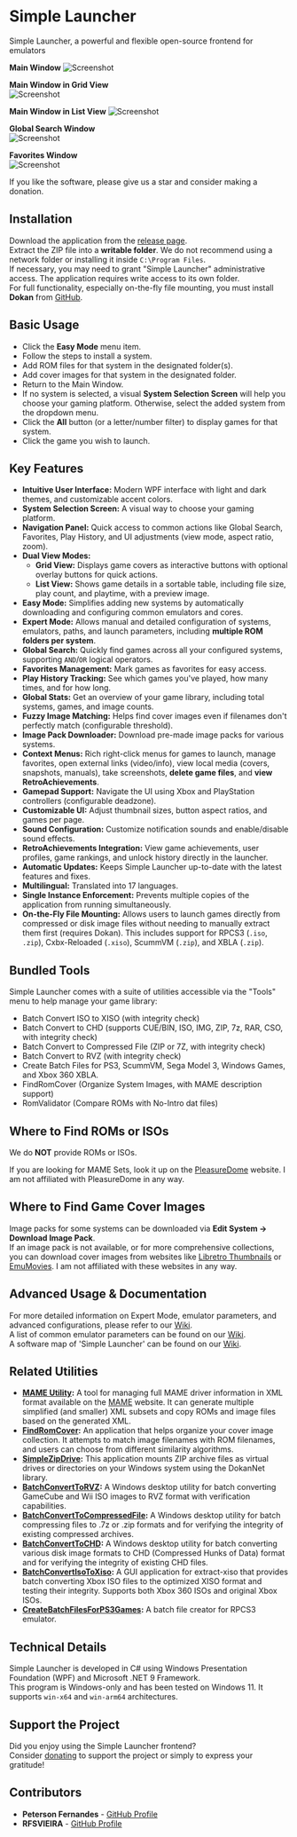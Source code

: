 # Simple Launcher
Simple Launcher, a powerful and flexible open-source frontend for emulators

**Main Window**
![Screenshot](screenshot.png)

**Main Window in Grid View**  
![Screenshot](screenshot2.png)

**Main Window in List View**
![Screenshot](screenshot3.png)

**Global Search Window**  
![Screenshot](screenshot4.png)

**Favorites Window**  
![Screenshot](screenshot5.png)

If you like the software, please give us a star and consider making a donation.

## Installation

Download the application from the [release page](https://github.com/drpetersonfernandes/SimpleLauncher/releases).<br>
Extract the ZIP file into a **writable folder**. We do not recommend using a network folder or installing it inside `C:\Program Files`.<br>
If necessary, you may need to grant "Simple Launcher" administrative access. The application requires write access to its own folder.<br>
For full functionality, especially on-the-fly file mounting, you must install **Dokan** from [GitHub](https://github.com/dokan-dev/dokany/releases).

## Basic Usage

- Click the **Easy Mode** menu item.
- Follow the steps to install a system.
- Add ROM files for that system in the designated folder(s).
- Add cover images for that system in the designated folder.
- Return to the Main Window.
- If no system is selected, a visual **System Selection Screen** will help you choose your gaming platform. Otherwise, select the added system from the dropdown menu.
- Click the **All** button (or a letter/number filter) to display games for that system.
- Click the game you wish to launch.

## Key Features

-   **Intuitive User Interface:** Modern WPF interface with light and dark themes, and customizable accent colors.
-   **System Selection Screen:** A visual way to choose your gaming platform.
-   **Navigation Panel:** Quick access to common actions like Global Search, Favorites, Play History, and UI adjustments (view mode, aspect ratio, zoom).
-   **Dual View Modes:**
    -   **Grid View:** Displays game covers as interactive buttons with optional overlay buttons for quick actions.
    -   **List View:** Shows game details in a sortable table, including file size, play count, and playtime, with a preview image.
-   **Easy Mode:** Simplifies adding new systems by automatically downloading and configuring common emulators and cores.
-   **Expert Mode:** Allows manual and detailed configuration of systems, emulators, paths, and launch parameters, including **multiple ROM folders per system**.
-   **Global Search:** Quickly find games across all your configured systems, supporting `AND`/`OR` logical operators.
-   **Favorites Management:** Mark games as favorites for easy access.
-   **Play History Tracking:** See which games you've played, how many times, and for how long.
-   **Global Stats:** Get an overview of your game library, including total systems, games, and image counts.
-   **Fuzzy Image Matching:** Helps find cover images even if filenames don't perfectly match (configurable threshold).
-   **Image Pack Downloader:** Download pre-made image packs for various systems.
-   **Context Menus:** Rich right-click menus for games to launch, manage favorites, open external links (video/info), view local media (covers, snapshots, manuals), take screenshots, **delete game files**, and **view RetroAchievements**.
-   **Gamepad Support:** Navigate the UI using Xbox and PlayStation controllers (configurable deadzone).
-   **Customizable UI:** Adjust thumbnail sizes, button aspect ratios, and games per page.
-   **Sound Configuration:** Customize notification sounds and enable/disable sound effects.
-   **RetroAchievements Integration:** View game achievements, user profiles, game rankings, and unlock history directly in the launcher.
-   **Automatic Updates:** Keeps Simple Launcher up-to-date with the latest features and fixes.
-   **Multilingual:** Translated into 17 languages.
-   **Single Instance Enforcement:** Prevents multiple copies of the application from running simultaneously.
-   **On-the-Fly File Mounting:** Allows users to launch games directly from compressed or disk image files without needing to manually extract them first (requires Dokan). This includes support for RPCS3 (`.iso`, `.zip`), Cxbx-Reloaded (`.xiso`), ScummVM (`.zip`), and XBLA (`.zip`).

## Bundled Tools

Simple Launcher comes with a suite of utilities accessible via the "Tools" menu to help manage your game library:
-   Batch Convert ISO to XISO (with integrity check)
-   Batch Convert to CHD (supports CUE/BIN, ISO, IMG, ZIP, 7z, RAR, CSO, with integrity check)
-   Batch Convert to Compressed File (ZIP or 7Z, with integrity check)
-   Batch Convert to RVZ (with integrity check)
-   Create Batch Files for PS3, ScummVM, Sega Model 3, Windows Games, and Xbox 360 XBLA.
-   FindRomCover (Organize System Images, with MAME description support)
-   RomValidator (Compare ROMs with No-Intro dat files)

## Where to Find ROMs or ISOs

We do **NOT** provide ROMs or ISOs.

If you are looking for MAME Sets, look it up on the [PleasureDome](https://pleasuredome.github.io/pleasuredome/index.html) website. I am not affiliated with PleasureDome in any way.

## Where to Find Game Cover Images

Image packs for some systems can be downloaded via **Edit System -> Download Image Pack**.<br>
If an image pack is not available, or for more comprehensive collections, you can download cover images from websites like [Libretro Thumbnails](https://github.com/libretro-thumbnails/libretro-thumbnails) or [EmuMovies](https://emumovies.com). I am not affiliated with these websites in any way.

## Advanced Usage & Documentation

For more detailed information on Expert Mode, emulator parameters, and advanced configurations, please refer to our [Wiki](https://github.com/drpetersonfernandes/SimpleLauncher/wiki).<br>
A list of common emulator parameters can be found on our [Wiki](https://github.com/drpetersonfernandes/SimpleLauncher/wiki/parameters).<br>
A software map of 'Simple Launcher' can be found on our [Wiki](https://github.com/drpetsonfernandes/SimpleLauncher/wiki/SoftwareMap).

## Related Utilities

- **[MAME Utility](https://github.com/drpetersonfernandes/MAMEUtility):** A tool for managing full MAME driver information in XML format available on the [MAME](https://www.mamedev.org/release.html) website. It can generate multiple simplified (and smaller) XML subsets and copy ROMs and image files based on the generated XML.
- **[FindRomCover](https://github.com/drpetersonfernandes/FindRomCover):** An application that helps organize your cover image collection. It attempts to match image filenames with ROM filenames, and users can choose from different similarity algorithms.
- **[SimpleZipDrive](https://github.com/drpetersonfernandes/SimpleZipDrive):** This application mounts ZIP archive files as virtual drives or directories on your Windows system using the DokanNet library.
- **[BatchConvertToRVZ](https://github.com/drpetersonfernandes/BatchConvertToRVZ):** A Windows desktop utility for batch converting GameCube and Wii ISO images to RVZ format with verification capabilities.
- **[BatchConvertToCompressedFile](https://github.com/drpetersonfernandes/BatchConvertToCompressedFile):** A Windows desktop utility for batch compressing files to .7z or .zip formats and for verifying the integrity of existing compressed archives.
- **[BatchConvertToCHD](https://github.com/drpetersonfernandes/BatchConvertToCHD):** A Windows desktop utility for batch converting various disk image formats to CHD (Compressed Hunks of Data) format and for verifying the integrity of existing CHD files.
- **[BatchConvertIsoToXiso](https://github.com/drpetersonfernandes/BatchConvertIsoToXiso):** A GUI application for extract-xiso that provides batch converting Xbox ISO files to the optimized XISO format and testing their integrity. Supports both Xbox 360 ISOs and original Xbox ISOs.
- **[CreateBatchFilesForPS3Games](https://github.com/drpetersonfernandes/CreateBatchFilesForPS3Games):** A batch file creator for RPCS3 emulator.

## Technical Details

Simple Launcher is developed in C# using Windows Presentation Foundation (WPF) and Microsoft .NET 9 Framework.<br>
This program is Windows-only and has been tested on Windows 11. It supports `win-x64` and `win-arm64` architectures.

## Support the Project

Did you enjoy using the Simple Launcher frontend?<br>
Consider [donating](https://www.purelogiccode.com/donate) to support the project or simply to express your gratitude!

## Contributors

- **Peterson Fernandes** - [GitHub Profile](https://github.com/drpetersonfernandes)
- **RFSVIEIRA** - [GitHub Profile](https://github.com/RFSVIEIRA)
